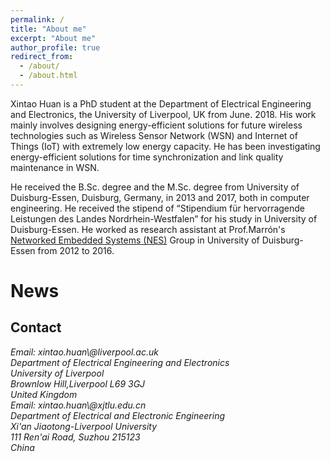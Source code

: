 ```yaml
---
permalink: /
title: "About me"
excerpt: "About me"
author_profile: true
redirect_from: 
  - /about/
  - /about.html
---
```


Xintao Huan is a PhD student at the Department of Electrical Engineering and Electronics, the University of Liverpool, UK from June. 2018. His work mainly involves designing energy-efficient solutions for future wireless technologies such as Wireless Sensor Network (WSN) and Internet of Things (IoT) with extremely low energy capacity. He has been investigating energy-efficient solutions for time synchronization and link quality maintenance in WSN.

He received the B.Sc. degree and the M.Sc. degree from University of 
Duisburg-Essen, Duisburg, Germany, in 2013 and 2017, both in computer engineering. He received the stipend of “Stipendium für hervorragende Leistungen des Landes Nordrhein-Westfalen” for his study in University of Duisburg-Essen. He worked as research assistant at Prof.Marrón's [Networked Embedded Systems (NES)](https://www.nes.uni-due.de/) Group in University of Duisburg-Essen from 2012 to 2016. 

News
======


Contact
------
<address>
  Email: xintao.huan\@liverpool.ac.uk<br />
  Department of Electrical Engineering and Electronics<br />
  University of Liverpool<br /> 
  Brownlow Hill,Liverpool L69 3GJ<br />
  United Kingdom
</address>
<address>
  Email: xintao.huan\@xjtlu.edu.cn<br />
  Department of Electrical and Electronic Engineering<br />
  Xi'an Jiaotong-Liverpool University<br /> 
  111 Ren'ai Road, Suzhou 215123<br />
  China
</address>
